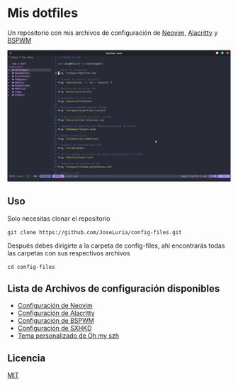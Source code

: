 # Mis dotfiles

Un repositorio con mis archivos de configuración de [Neovim](https://neovim.io/), [Alacritty](https://github.com/alacritty/alacritty) y [BSPWM](https://github.com/baskerville/bspwm)

![Neovim](/imagenes/neovim-screen.png)

## Uso

Solo necesitas clonar el repositorio

```shell
git clone https://github.com/JoseLuria/config-files.git
```

Después debes dirigirte a la carpeta de config-files, ahí encontrarás todas las carpetas con sus respectivos archivos

```shell
cd config-files
```

## Lista de Archivos de configuración disponibles

- [Configuración de Neovim](/nvim/)
- [Configuración de Alacritty](/alacritty/)
- [Configuración de BSPWM](/bspwm/)
- [Configuración de SXHKD](/sxhkd/)
- [Tema personalizado de Oh my szh](/oh-my-zsh/)

## Licencia

[MIT](https://opensource.org/licenses/MIT)
